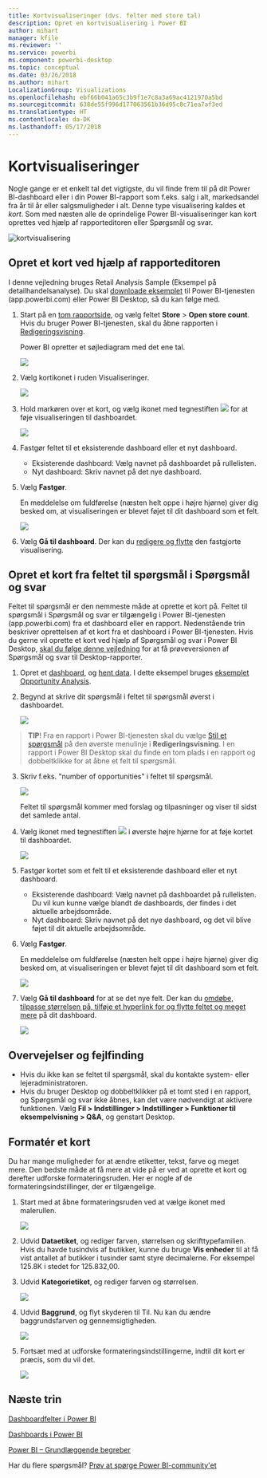 ```yaml
---
title: Kortvisualiseringer (dvs. felter med store tal)
description: Opret en kortvisualisering i Power BI
author: mihart
manager: kfile
ms.reviewer: ''
ms.service: powerbi
ms.component: powerbi-desktop
ms.topic: conceptual
ms.date: 03/26/2018
ms.author: mihart
LocalizationGroup: Visualizations
ms.openlocfilehash: ebf66b041a65c3b9f1e7c8a3a69ac4121970a5bd
ms.sourcegitcommit: 638de55f996d177063561b36d95c8c71ea7af3ed
ms.translationtype: HT
ms.contentlocale: da-DK
ms.lasthandoff: 05/17/2018
---
```

# <a name="card-visualizations"></a>Kortvisualiseringer
Nogle gange er et enkelt tal det vigtigste, du vil finde frem til på dit Power BI-dashboard eller i din Power BI-rapport som f.eks. salg i alt, markedsandel fra år til år eller salgsmuligheder i alt. Denne type visualisering kaldes et *kort*. Som med næsten alle de oprindelige Power BI-visualiseringer kan kort oprettes ved hjælp af rapporteditoren eller Spørgsmål og svar.

![kortvisualisering](media/power-bi-visualization-card/pbi_opptuntiescard.png)

## <a name="create-a-card-using-the-report-editor"></a>Opret et kort ved hjælp af rapporteditoren
I denne vejledning bruges Retail Analysis Sample (Eksempel på detailhandelsanalyse). Du skal [downloade eksemplet](sample-datasets.md) til Power BI-tjenesten (app.powerbi.com) eller Power BI Desktop, så du kan følge med.   

1. Start på en [tom rapportside](power-bi-report-add-page.md), og vælg feltet **Store** \> **Open store count**. Hvis du bruger Power BI-tjenesten, skal du åbne rapporten i [Redigeringsvisning](service-interact-with-a-report-in-editing-view.md).

    Power BI opretter et søjlediagram med det ene tal.

   ![](media/power-bi-visualization-card/pbi_rptnumbertilechart.png)
2. Vælg kortikonet i ruden Visualiseringer.

   ![](media/power-bi-visualization-card/pbi_changechartcard.png)
6. Hold markøren over et kort, og vælg ikonet med tegnestiften ![](media/power-bi-visualization-card/pbi_pintile.png) for at føje visualiseringen til dashboardet.

   ![](media/power-bi-visualization-card/power-bi-pin-icon.png)
7. Fastgør feltet til et eksisterende dashboard eller et nyt dashboard.

   * Eksisterende dashboard: Vælg navnet på dashboardet på rullelisten.
   * Nyt dashboard: Skriv navnet på det nye dashboard.
8. Vælg **Fastgør**.

   En meddelelse om fuldførelse (næsten helt oppe i højre hjørne) giver dig besked om, at visualiseringen er blevet føjet til dit dashboard som et felt.

   ![](media/power-bi-visualization-card/power-bi-pin-success-message.png)
9. Vælg **Gå til dashboard**. Der kan du [redigere og flytte](service-dashboard-edit-tile.md) den fastgjorte visualisering.


## <a name="create-a-card-from-the-qa-question-box"></a>Opret et kort fra feltet til spørgsmål i Spørgsmål og svar
Feltet til spørgsmål er den nemmeste måde at oprette et kort på. Feltet til spørgsmål i Spørgsmål og svar er tilgængelig i Power BI-tjenesten (app.powerbi.com) fra et dashboard eller en rapport. Nedenstående trin beskriver oprettelsen af et kort fra et dashboard i Power BI-tjenesten. Hvis du gerne vil oprette et kort ved hjælp af Spørgsmål og svar i Power BI Desktop, [skal du følge denne vejledning](https://powerbi.microsoft.com/en-us/blog/power-bi-desktop-december-feature-summary/#QandA) for at få prøveversionen af Spørgsmål og svar til Desktop-rapporter.

1. Opret et [dashboard](service-dashboards.md), og [hent data](service-get-data.md). I dette eksempel bruges [eksemplet Opportunity Analysis](sample-opportunity-analysis.md).

1. Begynd at skrive dit spørgsmål i feltet til spørgsmål øverst i dashboardet. 

   ![](media/power-bi-visualization-card/power-bi-q-and-a-box.png)

>**TIP**! Fra en rapport i Power BI-tjenesten skal du vælge [Stil et spørgsmål](service-reading-view-and-editing-view.md) på den øverste menulinje i **Redigeringsvisning**. I en rapport i Power BI Desktop skal du finde en tom plads i en rapport og dobbeltklikke for at åbne et felt til spørgsmål.

3. Skriv f.eks. "number of opportunities" i feltet til spørgsmål.

   ![](media/power-bi-visualization-card/power-bi-q-and-a.png)

   Feltet til spørgsmål kommer med forslag og tilpasninger og viser til sidst det samlede antal.  
4. Vælg ikonet med tegnestiften ![](media/power-bi-visualization-card/pbi_pintile.png) i øverste højre hjørne for at føje kortet til dashboardet.

   ![](media/power-bi-visualization-card/power-bi-pin.png)
5. Fastgør kortet som et felt til et eksisterende dashboard eller et nyt dashboard.

   * Eksisterende dashboard: Vælg navnet på dashboardet på rullelisten. Du vil kun kunne vælge blandt de dashboards, der findes i det aktuelle arbejdsområde.
   * Nyt dashboard: Skriv navnet på det nye dashboard, og det vil blive føjet til dit aktuelle arbejdsområde.
6. Vælg **Fastgør**.

   En meddelelse om fuldførelse (næsten helt oppe i højre hjørne) giver dig besked om, at visualiseringen er blevet føjet til dit dashboard som et felt.  

   ![](media/power-bi-visualization-card/power-bi-success.png)
7. Vælg **Gå til dashboard** for at se det nye felt. Der kan du [omdøbe, tilpasse størrelsen på, tilføje et hyperlink for og flytte feltet og meget mere](service-dashboard-edit-tile.md) på dit dashboard.

   ![](media/power-bi-visualization-card/power-bi-pinned.png)

## <a name="considerations-and-troubleshooting"></a>Overvejelser og fejlfinding
- Hvis du ikke kan se feltet til spørgsmål, skal du kontakte system- eller lejeradministratoren.    
- Hvis du bruger Desktop og dobbeltklikker på et tomt sted i en rapport, og Spørgsmål og svar ikke åbnes, kan det være nødvendigt at aktivere funktionen.  Vælg **Fil > Indstillinger > Indstillinger > Funktioner til eksempelvisning > Q&A**, og genstart Desktop.

## <a name="format-a-card"></a>Formatér et kort
Du har mange muligheder for at ændre etiketter, tekst, farve og meget mere. Den bedste måde at få mere at vide på er ved at oprette et kort og derefter udforske formateringsruden. Her er nogle af de formateringsindstillinger, der er tilgængelige. 

1. Start med at åbne formateringsruden ved at vælge ikonet med malerullen. 

    ![](media/power-bi-visualization-card/power-bi-format-card.png)
2. Udvid **Dataetiket**, og rediger farven, størrelsen og skrifttypefamilien. Hvis du havde tusindvis af butikker, kunne du bruge **Vis enheder** til at få vist antallet af butikker i tusinder samt styre decimalerne. For eksempel 125.8K i stedet for 125.832,00.

3.  Udvid **Kategorietiket**, og rediger farven og størrelsen.

    ![](media/power-bi-visualization-card/power-bi-card-format.png)

4. Udvid **Baggrund**, og flyt skyderen til Til.  Nu kan du ændre baggrundsfarven og gennemsigtigheden.

    ![](media/power-bi-visualization-card/power-bi-format-color.png)

5. Fortsæt med at udforske formateringsindstillingerne, indtil dit kort er præcis, som du vil det. 

    ![](media/power-bi-visualization-card/power-bi-formatted.png)

## <a name="next-steps"></a>Næste trin
[Dashboardfelter i Power BI](service-dashboard-tiles.md)

[Dashboards i Power BI](service-dashboards.md)

[Power BI – Grundlæggende begreber](service-basic-concepts.md)

Har du flere spørgsmål? [Prøv at spørge Power BI-community'et](http://community.powerbi.com/)
